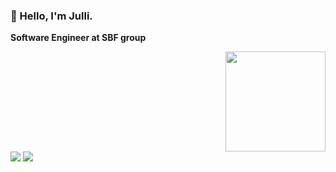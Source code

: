 
### 	:vulcan_salute: Hello, I'm Julli. 

   <b>Software Engineer at SBF group</b> <b></b> 
 
 
  <div align="right">


  
  <img  height="160em" src="http://24.media.tumblr.com/tumblr_m61kd3XSfN1rp8v27o1_r2_500.gif"/>
</div>
  
  </div>


  <div>
  <a href="https://www.linkedin.com/in/julli-mayanne-/" target="_blank"><img src="https://img.shields.io/badge/-LinkedIn-%230077B5?style=for-the-badge&logo=linkedin&logoColor=white" target="_blank"></a> 
  <a href = "mailto:jullimayanne9@gmail.com"><img src="https://img.shields.io/badge/-Gmail-%23333?style=for-the-badge&logo=gmail&logoColor=white" target="_blank"></a>
  </div>
 
